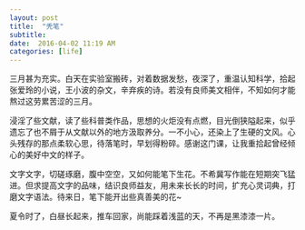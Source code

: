 ```yaml
---
layout: post
title:  "秃笔"
subtitle:
date:  2016-04-02 11:19 AM
categories: [life]
---  
```

三月甚为充实。白天在实验室搬砖，对着数据发愁，夜深了，重温认知科学，拾起张爱玲的小说，王小波的杂文，辛弃疾的诗。若没有良师美文相伴，不知如何才能熬过这劳累苦涩的三月。  

浸淫了些文献，读了些科普类作品，思想的火炬没有点燃，目光倒狭隘起来，似乎遗忘了也不屑于从文献以外的地方汲取养分。一不小心，还染上了生硬的文风。心头残存的那点柔软心思，待落笔时，早划得粉碎。感谢这门课，让我重拾起曾经倾心的美好中文的样子。  

文字文字，切磋琢磨，腹中空空，又如何能笔下生花。不希冀写作能在短期突飞猛进。但求提高文字的品味，结识良师益友，用未来长长的时间，扩充心灵词典，打磨文字语法。待来日，笔下能开出些真善美的花~

夏令时了，白昼长起来，推车回家，尚能踩着浅蓝的天，不再是黑漆漆一片。  

